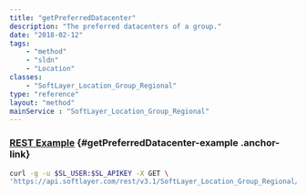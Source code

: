 ```yaml
---
title: "getPreferredDatacenter"
description: "The preferred datacenters of a group."
date: "2018-02-12"
tags:
    - "method"
    - "sldn"
    - "Location"
classes:
    - "SoftLayer_Location_Group_Regional"
type: "reference"
layout: "method"
mainService : "SoftLayer_Location_Group_Regional"
---
```


### [REST Example](#getPreferredDatacenter-example) <a href="/article/rest/"><i class="fas fa-question"></i></a> {#getPreferredDatacenter-example .anchor-link} 
```bash
curl -g -u $SL_USER:$SL_APIKEY -X GET \
'https://api.softlayer.com/rest/v3.1/SoftLayer_Location_Group_Regional/{SoftLayer_Location_Group_RegionalID}/getPreferredDatacenter'
```
